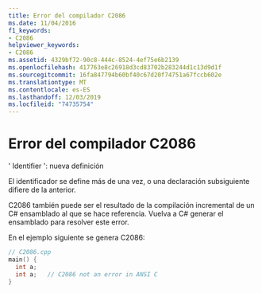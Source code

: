 ```yaml
---
title: Error del compilador C2086
ms.date: 11/04/2016
f1_keywords:
- C2086
helpviewer_keywords:
- C2086
ms.assetid: 4329bf72-90c8-444c-8524-4ef75e6b2139
ms.openlocfilehash: 417763e8c26918d3cd83702b283244d1c13d9d1f
ms.sourcegitcommit: 16fa847794b60bf40c67d20f74751a67fccb602e
ms.translationtype: MT
ms.contentlocale: es-ES
ms.lasthandoff: 12/03/2019
ms.locfileid: "74735754"
---
```

# <a name="compiler-error-c2086"></a>Error del compilador C2086

' Identifier ': nueva definición

El identificador se define más de una vez, o una declaración subsiguiente difiere de la anterior.

C2086 también puede ser el resultado de la compilación incremental de un C# ensamblado al que se hace referencia. Vuelva a C# generar el ensamblado para resolver este error.

En el ejemplo siguiente se genera C2086:

```cpp
// C2086.cpp
main() {
  int a;
  int a;   // C2086 not an error in ANSI C
}
```
